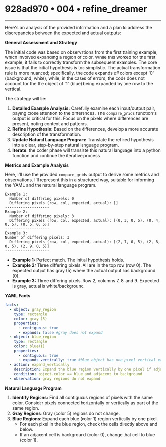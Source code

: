 # 928ad970 • 004 • refine_dreamer

---
Here's an analysis of the provided information and a plan to address the discrepancies between the expected and actual outputs:

**General Assessment and Strategy**

The initial code was based on observations from the first training example, which involved expanding a region of color. While this worked for the first example, it fails to correctly transform the subsequent examples. The core issue is that the initial hypothesis is too simplistic. The actual transformation rule is more nuanced; specifically, the code expands *all* colors except '0' (background, white), while, in the cases of errors, the code does not account for the the object of '1' (blue) being expanded by one row to the vertical.

The strategy will be:

1.  **Detailed Example Analysis:** Carefully examine each input/output pair, paying close attention to the differences. The `compare_grids` function's output is critical for this. Focus on the pixels where differences are present, noting context and patterns.
2.  **Refine Hypothesis:** Based on the differences, develop a more accurate description of the transformation.
3.  **Update Natural Language Program:** Translate the refined hypothesis into a clear, step-by-step natural language program.
4. **Iterate**: the coder phase will translate this natural language into a python function and continue the iterative process

**Metrics and Example Analysis**

Here, I'll use the provided `compare_grids` output to derive some metrics and observations. I'll represent this in a structured way, suitable for informing the YAML and the natural language program.

```
Example 1:
  Number of differing pixels: 0
  Differing pixels (row, col, expected, actual): []
--------------------
Example 2:
  Number of differing pixels: 3
  Differing pixels (row, col, expected, actual): [(0, 3, 0, 5), (0, 4, 0, 5), (0, 5, 0, 5)]
--------------------
Example 3:
Number of differing pixels: 3
  Differing pixels (row, col, expected, actual): [(2, 7, 0, 5), (2, 8, 0, 5), (2, 9, 0, 5)]
--------------------
```

*   **Example 1:** Perfect match. The initial hypothesis holds.
*   **Example 2:** Three differing pixels. All are in the top row (row 0). The expected output has gray (5) where the actual output has background (0).
*    **Example 3:** Three differing pixels. Row 2, columns 7, 8, and 9. Expected is gray, actual is white/background.

**YAML Facts**

```yaml
facts:
  - object: gray_region
    type: rectangle
    color: gray (5)
    properties:
      - contiguous: true
      - expands: false #gray does not expand
  - object: blue_region
    type: rectangle
    color: blue(1)
    properties:
      - contiguous: true
      - expands_vertically: true #blue object has one pixel vertical expansion
  - action: expand_vertically
    description: Expand the blue region vertically by one pixel if adjacent to background.
    condition: object.color == blue and adjacent_to_background
  - observation: gray regions do not expand
```

**Natural Language Program**

1.  **Identify Regions:** Find all contiguous regions of pixels with the same color. Consider pixels connected horizontally or vertically as part of the same region.
2. **Gray Regions:** Gray (color 5) regions do not change.
3.  **Blue Regions:** Expand each blue (color 1) region vertically by one pixel.
    *   For each pixel in the blue region, check the cells directly above and below.
    *   If an adjacent cell is background (color 0), change that cell to blue (color 1).


